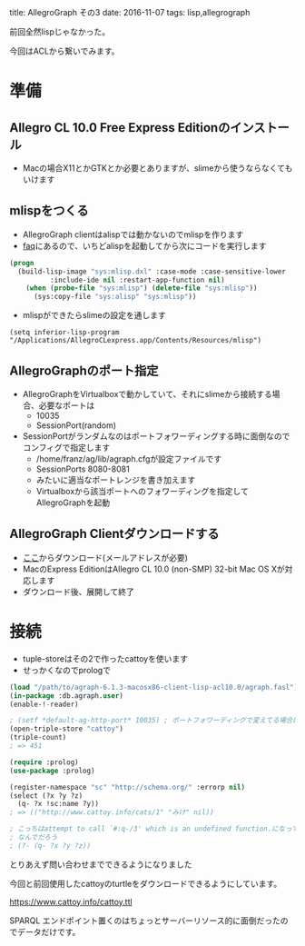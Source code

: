 title: AllegroGraph その3
date: 2016-11-07
tags: lisp,allegrograph

前回全然lispじゃなかった。

今回はACLから繋いでみます。


# 準備

## Allegro CL 10.0 Free Express Editionのインストール

* Macの場合X11とかGTKとか必要とありますが、slimeから使うならなくてもいけます

## mlispをつくる

* AllegroGraph clientはalispでは動かないのでmlispを作ります
* [faq](http://franz.com/support/faq/#s3q7)にあるので、いちどalispを起動してから次にコードを実行します

```lisp
(progn
  (build-lisp-image "sys:mlisp.dxl" :case-mode :case-sensitive-lower
          :include-ide nil :restart-app-function nil)
    (when (probe-file "sys:mlisp") (delete-file "sys:mlisp"))
      (sys:copy-file "sys:alisp" "sys:mlisp"))
```

* mlispができたらslimeの設定を通します

```
(setq inferior-lisp-program "/Applications/AllegroCLexpress.app/Contents/Resources/mlisp")
```

## AllegroGraphのポート指定

* AllegroGraphをVirtualboxで動かしていて、それにslimeから接続する場合、必要なポートは
    * 10035
    * SessionPort(random)
* SessionPortがランダムなのはポートフォワーディングする時に面倒なのでコンフィグで指定します
    * /home/franz/ag/lib/agraph.cfgが設定ファイルです
    * SessionPorts 8080-8081
    * みたいに適当なポートレンジを書き加えます
    * Virtualboxから該当ポートへのフォワーディングを指定してAllegroGraphを起動

## AllegroGraph Clientダウンロードする

* [ここ](http://franz.com/agraph/downloads/clients)からダウンロード(メールアドレスが必要)
* MacのExpress EditionはAllegro CL 10.0 (non-SMP) 32-bit Mac OS Xが対応します
* ダウンロード後、展開して終了

# 接続

* tuple-storeはその2で作ったcattoyを使います
* せっかくなのでprologで

```lisp
(load "/path/to/agraph-6.1.3-macosx86-client-lisp-acl10.0/agraph.fasl")
(in-package :db.agraph.user)
(enable-!-reader)

; (setf *default-ag-http-port* 10035) ; ポートフォワーディングで変えてる場合はここで指定
(open-triple-store "cattoy")
(triple-count)
; => 451

(require :prolog)
(use-package :prolog)

(register-namespace "sc" "http://schema.org/" :errorp nil)
(select (?x ?y ?z)
  (q- ?x !sc:name ?y))
; => (("http://www.cattoy.info/cats/1" "みけ" nil))

; こっちはattempt to call `#:q-/3' which is an undefined function.になって動かなかった
; なんでだろう
; (?- (q- ?x ?y ?z))
```

とりあえず問い合わせまでできるようになりました

今回と前回使用したcattoyのturtleをダウンロードできるようにしています。

https://www.cattoy.info/cattoy.ttl

SPARQL エンドポイント置くのはちょっとサーバーリソース的に面倒だったのでデータだけです。
